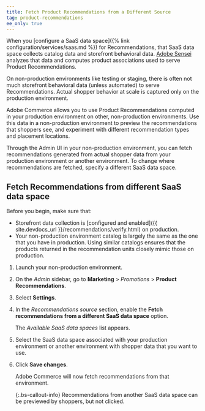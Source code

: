```yaml
---
title: Fetch Product Recommendations from a Different Source
tag: product-recommendations
ee_only: true
---
```


When you [configure a SaaS data space]({% link configuration/services/saas.md %}) for Recommendations, that SaaS data space collects catalog data and storefront behavioral data. [Adobe Sensei](https://www.adobe.com/sensei.html) analyzes that data and computes product associations used to serve Product Recommendations.

On non-production environments like testing or staging, there is often not much storefront behavioral data (unless automated) to serve Recommendations. Actual shopper behavior at scale is captured only on the production environment.

Adobe Commerce allows you to use Product Recommendations computed in your production environment on other, non-production environments. Use this data in a non-production environment to preview the recommendations that shoppers see, and experiment with different recommendation types and placement locations.

Through the Admin UI in your non-production environment, you can fetch recommendations generated from actual shopper data from your production environment or another environment. To change where recommendations are fetched, specify a different SaaS data space.

## Fetch Recommendations from different SaaS data space

Before you begin, make sure that:

- Storefront data collection is [configured and enabled]({{ site.devdocs_url }}/recommendations/verify.html) on production.
- Your non-production environment catalog is largely the same as the one that you have in production. Using similar catalogs ensures that the products returned in the recommendation units closely mimic those on production.

1. Launch your non-production environment.

1. On the _Admin_ sidebar, go to **Marketing** > _Promotions_ > **Product Recommendations**.

1. Select **Settings**.

1. In the _Recommendations source_ section, enable the **Fetch recommendations from a different SaaS data space** option.

   The _Available SaaS data spaces_ list appears.

1. Select the SaaS data space associated with your production environment or another environment with shopper data that you want to use.

1. Click **Save changes**.

   Adobe Commerce will now fetch recommendations from that environment.

   {:.bs-callout-info}
   Recommendations from another SaaS data space can be previewed by shoppers, but not clicked.
